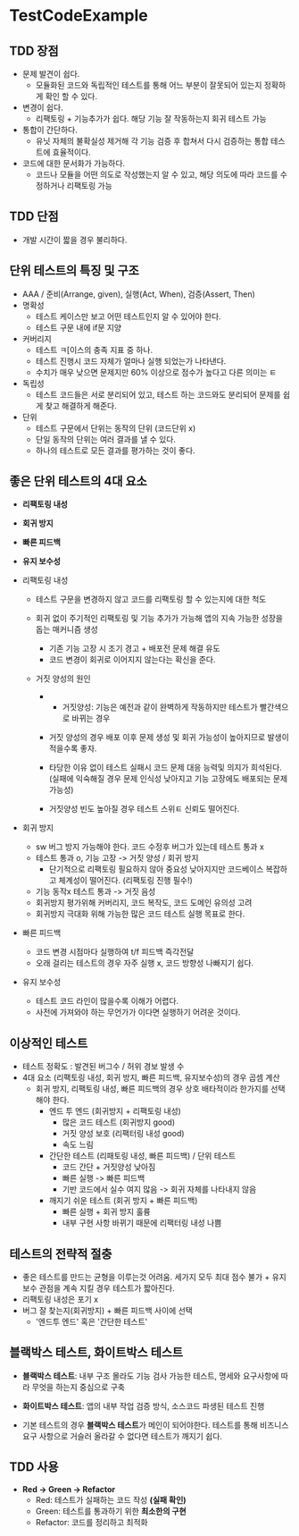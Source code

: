 # TestCodeExample


## TDD 장점
- 문제 발견이 쉽다.
	- 모듈화된 코드와 독립적인 테스트를 통해 어느 부분이 잘못되어 있는지 정확하게 확인 할 수 있다.
- 변경이 쉽다. 
	- 리팩토링 + 기능추가가 쉽다. 해당 기능 잘 작동하는지 회귀 테스트 가능
- 통합이 간단하다.
	-  유닛 자체의 불확실성 제거해 각 기능 검증 후 합쳐서 다시 검증하는 통합 테스트에 효율적이다.
- 코드에 대한 문서화가 가능하다.
	- 코드나 모듈을 어떤 의도로 작성했는지 알 수 있고, 해당 의도에 따라 코드를 수정하거나 리팩토링 가능

## TDD 단점
- 개발 시간이 짧을 경우 불리하다.

## 단위 테스트의 특징 및 구조
- AAA / 준비(Arrange, given), 실행(Act, When), 검증(Assert, Then)
- 명확성
	- 테스트 케이스만 보고 어떤 테스트인지 알 수 있어야 한다.
	- 테스트 구문 내에 if문 지양
- 커버리지
	- 테스트 ㅋ[이스의 충족 지표 중 하나.
	- 테스트 진행시 코드 자체가 얼마나 실행 되었는가 나타낸다.
	- 수치가 매우 낮으면 문제지만 60% 이상으로 점수가 높다고 다른 의미는 ㅌ
- 독립성	
	- 테스트 코드들은 서로 분리되어 있고, 테스트 하는 코드와도 분리되어 문제를 쉽게 찾고 해결하게 해준다.
- 단위
	- 테스트 구문에서 단위는 동작의 단위 (코드단위 x)
	- 단일 동작의 단위는 여러 결과를 낼 수 있다.
	- 하나의 테스트로 모든 결과를 평가하는 것이 좋다.


## 좋은 단위 테스트의 4대 요소
- **리팩토링 내성**
- **회귀 방지**
- **빠른 피드백**
- **유지 보수성**

- 리팩토링 내성	
	- 테스트 구문을 변경하지 않고 코드를 리팩토링 할 수 있는지에 대한 척도	
	- 회귀 없이 주기적인 리팩토링 및 기능 추가가 가능해 앱의 지속 가능한 성장을 돕는 매커니즘 생성
		- 기존 기능 고장 시 조기 경고 + 배포전 문제 해결 유도
		- 코드 변경이 회귀로 이어지지 않는다는 확신을 준다.

	- 거짓 양성의 원인
		- * 거짓양성: 기능은 예전과 같이 완벽하게 작동하지만 테스트가 빨간색으로 바뀌는 경우

		- 거짓 양성의 경우 배포 이후 문제 생성 및 회귀 가능성이 높아지므로 발생이 적을수록 좋자.
		- 타당한 이유 없이 테스트 실패시 코드 문제 대응 능력및 의지가 희석된다. (실패에 익숙해질 경우 문제 인식성 낮아지고 기능 고장에도 배포되는 문제 가능성)
		- 거짓양성 빈도 높아질 경우 테스트 스위ㅌ 신뢰도 떨어진다.

- 회귀 방지
	- sw 버그 방지 가능해야 한다. 코드 수정후 버그가 있는데 테스트 통과 x
	- 테스트 통과 o, 기능 고장 -> 거짓 양성 / 회귀 방지
		- 단기적으로 리팩토링 필요하지 않아 중요성 낮아지지만 코드베이스 복잡하고 체계성이 떨어진다. (리팩토링 진행 필수!)
	- 기능 동작x 테스트 통과 -> 거짓 음성
	- 회귀방지 평가위해 커버리지, 코드 복작도, 코드 도메인 유의성 고려
	- 회귀방지 극대화 위해 가능한 많은 코드 테스트 실행 목표로 한다.

- 빠른 피드백
	- 코드 변경 시점마다 실행하여 t/f 피드백 즉각전달
	- 오래 걸리는 테스트의 경우 자주 실행 x, 코드 방향성 나빠지기 쉽다.

- 유지 보수성
	- 테스트 코드 라인이 많을수록 이해가 어렵다.
	- 사전에 가져와야 하는 무언가가 이다면 실행하기 어려운 것이다.

## 이상적인 테스트
- 테스트 정확도 : 발견된 버그수 / 허위 경보 발생 수 
- 4대 요소 (리팩토링 내성, 회귀 방지, 빠른 피드백, 유지보수성)의 경우 곱셈 계산
	- 회귀 방지, 리팩토링 내성, 빠른 피드백의 경우 상호 배타적이라 한가지를 선택해야 한다.
		- 엔드 투 엔드 (회귀방지 + 리팩토링 내성)
			- 많은 코드 테스트 (회귀방지 good)
			- 거짓 양성 보호 (리팩터링 내성 good)
			- 속도 느림
		- 간단한 테스트 (리패토링 내성, 빠른 피드백) / 단위 테스트
			- 코드 간단 + 거짓양성 낮아짐
			- 빠른 실행 -> 빠른 피드백
			- 기반 코드에서 실수 여지 많음 -> 회귀 자체를 나타내지 않음
		- 깨지기 쉬운 테스트 (회귀 방지 + 빠른 피드백)
			- 빠른 실행 + 회귀 방지 훌륭
			- 내부 구현 사항 바뀌기 때문에 리팩터링 내성 나쁨


## 테스트의 전략적 절충
- 좋은 테스트를 만드는 균형을 이루는것 어려움. 세가지 모두 최대 점수 불가 + 유지보수 관점을 계속 지킬 경우 테스트가 짧아진다. 
- 리팩토링 내성은 포기 x
- 버그 잘 찾는지(회귀방지) + 빠른 피드백 사이에 선택
	- '엔드투 엔드' 혹은 '간단한 테스트'

## 블랙박스 테스트, 화이트박스 테스트
- **블랙박스 테스트**: 내부 구조 몰라도 기능 검사 가능한 테스트, 명세와 요구사항에 따라 무엇을 하는지 중심으로 구축

- **화이트박스 테스트**: 앱의 내부 작업 검증 방식, 소스코드 파생된 테스트 진행

- 기본 테스트의 경우 **블랙박스 테스트**가 메인이 되어야한다. 테스트를 통해 비즈니스 요구 사항으로 거슬러 올라갈 수 없다면 테스트가 깨지기 쉽다.


## TDD 사용
- **Red -> Green -> Refactor**
	- Red: 테스트가 실패하는 코드 작성 **(실패 확인)**
	- Green: 테스트를 통과하기 위한 **최소한의 구현**
	- Refactor: 코드를 정리하고 최적화

	
